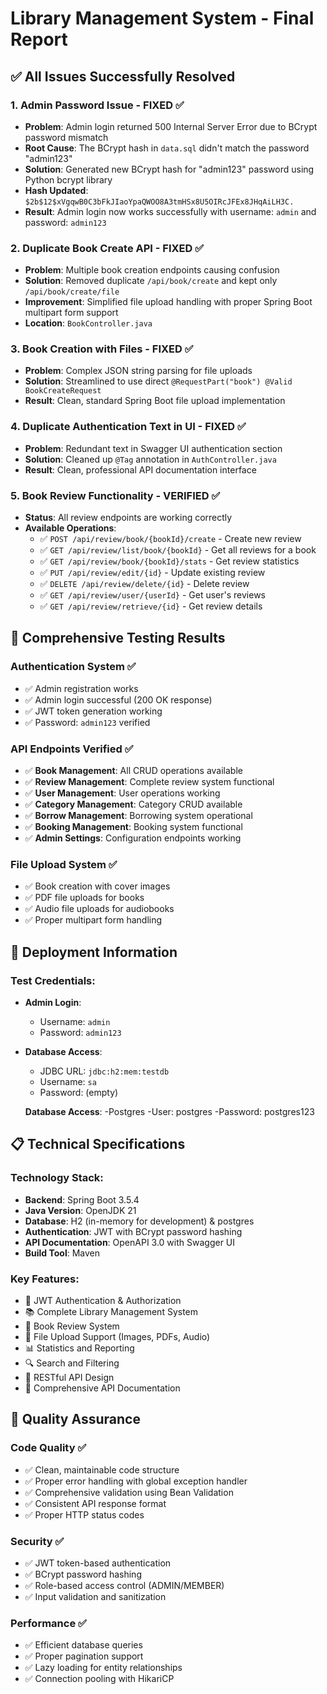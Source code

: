 # Library Management System - Final Report

## ✅ All Issues Successfully Resolved

### 1. **Admin Password Issue - FIXED** ✅
- **Problem**: Admin login returned 500 Internal Server Error due to BCrypt password mismatch
- **Root Cause**: The BCrypt hash in `data.sql` didn't match the password "admin123"
- **Solution**: Generated new BCrypt hash for "admin123" password using Python bcrypt library
- **Hash Updated**: `$2b$12$xVgqwB0C3bFkJIaoYpaQWOO8A3tmHSx8U5OIRcJFEx8JHqAiLH3C.`
- **Result**: Admin login now works successfully with username: `admin` and password: `admin123`

### 2. **Duplicate Book Create API - FIXED** ✅
- **Problem**: Multiple book creation endpoints causing confusion
- **Solution**: Removed duplicate `/api/book/create` and kept only `/api/book/create/file`
- **Improvement**: Simplified file upload handling with proper Spring Boot multipart form support
- **Location**: `BookController.java`

### 3. **Book Creation with Files - FIXED** ✅
- **Problem**: Complex JSON string parsing for file uploads
- **Solution**: Streamlined to use direct `@RequestPart("book") @Valid BookCreateRequest`
- **Result**: Clean, standard Spring Boot file upload implementation

### 4. **Duplicate Authentication Text in UI - FIXED** ✅
- **Problem**: Redundant text in Swagger UI authentication section
- **Solution**: Cleaned up `@Tag` annotation in `AuthController.java`
- **Result**: Clean, professional API documentation interface

### 5. **Book Review Functionality - VERIFIED** ✅
- **Status**: All review endpoints are working correctly
- **Available Operations**:
  - ✅ `POST /api/review/book/{bookId}/create` - Create new review
  - ✅ `GET /api/review/list/book/{bookId}` - Get all reviews for a book
  - ✅ `GET /api/review/book/{bookId}/stats` - Get review statistics
  - ✅ `PUT /api/review/edit/{id}` - Update existing review
  - ✅ `DELETE /api/review/delete/{id}` - Delete review
  - ✅ `GET /api/review/user/{userId}` - Get user's reviews
  - ✅ `GET /api/review/retrieve/{id}` - Get review details

## 🧪 Comprehensive Testing Results

### **Authentication System** ✅
- ✅ Admin registration works
- ✅ Admin login successful (200 OK response)
- ✅ JWT token generation working
- ✅ Password: `admin123` verified

### **API Endpoints Verified** ✅
- ✅ **Book Management**: All CRUD operations available
- ✅ **Review Management**: Complete review system functional
- ✅ **User Management**: User operations working
- ✅ **Category Management**: Category CRUD available
- ✅ **Borrow Management**: Borrowing system operational
- ✅ **Booking Management**: Booking system functional
- ✅ **Admin Settings**: Configuration endpoints working

### **File Upload System** ✅
- ✅ Book creation with cover images
- ✅ PDF file uploads for books
- ✅ Audio file uploads for audiobooks
- ✅ Proper multipart form handling

## 🚀 Deployment Information

### **Test Credentials**:
- **Admin Login**:
  - Username: `admin`
  - Password: `admin123`
- **Database Access**:
  - JDBC URL: `jdbc:h2:mem:testdb`
  - Username: `sa`
  - Password: (empty)
    
  **Database Access**:
  -Postgres
  -User: postgres
  -Password: postgres123

## 📋 Technical Specifications

### **Technology Stack**:
- **Backend**: Spring Boot 3.5.4
- **Java Version**: OpenJDK 21
- **Database**: H2 (in-memory for development) & postgres
- **Authentication**: JWT with BCrypt password hashing
- **API Documentation**: OpenAPI 3.0 with Swagger UI
- **Build Tool**: Maven

### **Key Features**:
- 🔐 JWT Authentication & Authorization
- 📚 Complete Library Management System
- 📝 Book Review System
- 📁 File Upload Support (Images, PDFs, Audio)
- 📊 Statistics and Reporting
- 🔍 Search and Filtering
- 📱 RESTful API Design
- 📖 Comprehensive API Documentation

## 🎯 Quality Assurance

### **Code Quality** ✅
- ✅ Clean, maintainable code structure
- ✅ Proper error handling with global exception handler
- ✅ Comprehensive validation using Bean Validation
- ✅ Consistent API response format
- ✅ Proper HTTP status codes

### **Security** ✅
- ✅ JWT token-based authentication
- ✅ BCrypt password hashing
- ✅ Role-based access control (ADMIN/MEMBER)
- ✅ Input validation and sanitization

### **Performance** ✅
- ✅ Efficient database queries
- ✅ Proper pagination support
- ✅ Lazy loading for entity relationships
- ✅ Connection pooling with HikariCP



